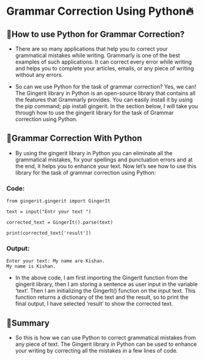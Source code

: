 # Grammar Correction Using Python🔥

## 📌How to use Python for Grammar Correction?

- There are so many applications that help you to correct your grammatical mistakes while writing. Grammarly is one of the best examples of such applications. It can correct every error while writing and helps you to complete your articles, emails, or any piece of writing without any errors.

- So can we use Python for the task of grammar correction? Yes, we can! The Gingerit library in Python is an open-source library that contains all the features that Grammarly provides. You can easily install it by using the pip command; pip install gingerit. In the section below, I will take you through how to use the gingerit library for the task of Grammar correction using Python.


## 📌Grammar Correction With Python

- By using the gingerit library in Python you can eliminate all the grammatical mistakes, fix your spellings and punctuation errors and at the end, it helps you to enhance your text. Now let’s see how to use this library for the task of grammar correction using Python:

### Code:

    from gingerit.gingerit import GingerIt
    
    text = input("Entr your text ")
    
    corrected_text = GingerIt().parse(text)
    
    print(corrected_text['result'])
    
### Output:

    Enter your text: My name are Kishan.
    My name is Kishan.
    
- In the above code, I am first importing the GingerIt function from the gingerit library, then I am storing a sentence as user input in the variable ‘text’. Then I am initializing the GingerIt() function on the input text. This function returns a dictionary of the text and the result, so to print the final output, I have selected ‘result’ to show the corrected text.

## 📌Summary

- So this is how we can use Python to correct grammatical mistakes from any piece of text. The Gingerit library in Python can be used to enhance your writing by correcting all the mistakes in a few lines of code.
